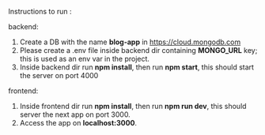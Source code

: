 Instructions to run : 

backend: 

1. Create a DB with the name <b>blog-app</b> in https://cloud.mongodb.com
2. Please create a .env file inside backend dir containing <b>MONGO_URL</b> key; this is used as an env var in the project.
3. Inside backend dir run <b>npm install</b>, then run <b>npm start</b>, this should start the server on port 4000

frontend: 

1. Inside frontend dir run <b>npm install</b>, then run <b>npm run dev</b>, this should server the next app on port 3000.
2. Access the app on <b>localhost:3000</b>.
